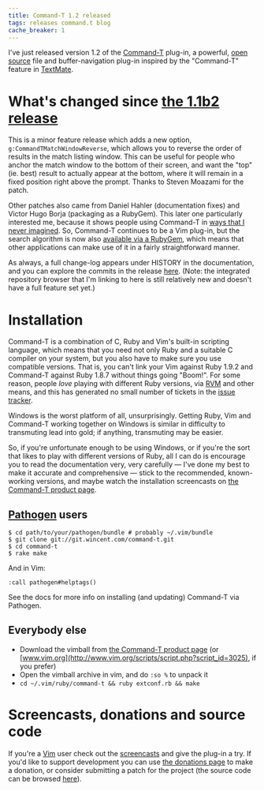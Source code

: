 ```yaml
---
title: Command-T 1.2 released
tags: releases command.t blog
cache_breaker: 1
---
```


I've just released version 1.2 of the [Command-T](/wiki/Command-T) plug-in, a powerful, [open source](/wiki/open_source) file and buffer-navigation plug-in inspired by the "Command-T" feature in [TextMate](/wiki/TextMate).

# What's changed since [the 1.1b2 release](/blog/command-t-1.1b-and-1.1b2-released)

This is a minor feature release which adds a new option, `g:CommandTMatchWindowReverse`, which allows you to reverse the order of results in the match listing window. This can be useful for people who anchor the match window to the bottom of their screen, and want the "top" (ie. best) result to actually appear at the bottom, where it will remain in a fixed position right above the prompt. Thanks to Steven Moazami for the patch.

Other patches also came from Daniel Hahler (documentation fixes) and Victor Hugo Borja (packaging as a RubyGem). This later one particularly interested me, because it shows people using Command-T in [ways that I never imagined](https://github.com/vic/mrT). So, Command-T continues to be a Vim plug-in, but the search algorithm is now also [available via a RubyGem](http://rubygems.org/gems/command-t), which means that other applications can make use of it in a fairly straightforward manner.

As always, a full change-log appears under HISTORY in the documentation, and you can explore the commits in the release [here](/repos/command-t/tags/1.2). (Note: the integrated repository browser that I'm linking to here is still relatively new and doesn't have a full feature set yet.)

# Installation

Command-T is a combination of C, Ruby and Vim's built-in scripting language, which means that you need not only Ruby and a suitable C compiler on your system, but you also have to make sure you use compatible versions. That is, you can't link your Vim against Ruby 1.9.2 and Command-T against Ruby 1.8.7 without things going "Boom!". For some reason, people _love_ playing with different Ruby versions, via [RVM](/wiki/RVM) and other means, and this has generated no small number of tickets in the [issue tracker](/wiki/issue_tracker).

Windows is the worst platform of all, unsurprisingly. Getting Ruby, Vim and Command-T working together on Windows is similar in difficulty to transmuting lead into gold; if anything, transmuting may be easier.

So, if you're unfortunate enough to be using Windows, or if you're the sort that likes to play with different versions of Ruby, all I can do is encourage you to read the documentation very, very carefully — I've done my best to make it accurate and comprehensive — stick to the recommended, known-working versions, and maybe watch the installation screencasts on [the Command-T product page](/products/command-t).

## [Pathogen](/wiki/Pathogen) users

```shell
$ cd path/to/your/pathogen/bundle # probably ~/.vim/bundle
$ git clone git://git.wincent.com/command-t.git
$ cd command-t
$ rake make
```

And in Vim:

    :call pathogen#helptags()

See the docs for more info on installing (and updating) Command-T via Pathogen.

## Everybody else

-   Download the vimball from [the Command-T product page](/products/command-t) (or [www.vim.org](http://www.vim.org/scripts/script.php?script_id=3025), if you prefer)
-   Open the vimball archive in vim, and do `:so %` to unpack it
-   `cd ~/.vim/ruby/command-t && ruby extconf.rb && make`

# Screencasts, donations and source code

If you're a [Vim](/wiki/Vim) user check out the [screencasts](/products/command-t) and give the plug-in a try. If you'd like to support development you can use [the donations page](/products/command-t/donations) to make a donation, or consider submitting a patch for the project (the source code can be browsed [here](/repos/command-t)).
